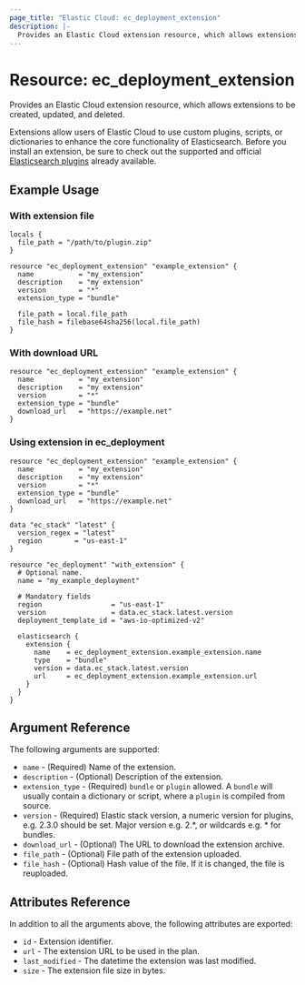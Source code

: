 ```yaml
---
page_title: "Elastic Cloud: ec_deployment_extension"
description: |-
  Provides an Elastic Cloud extension resource, which allows extensions to be created, updated, and deleted.
---
```


# Resource: ec_deployment_extension
Provides an Elastic Cloud extension resource, which allows extensions to be created, updated, and deleted.

Extensions allow users of Elastic Cloud to use custom plugins, scripts, or dictionaries to enhance the core functionality of Elasticsearch. Before you install an extension, be sure to check out the supported and official [Elasticsearch plugins](https://www.elastic.co/guide/en/elasticsearch/plugins/current/index.html) already available.

## Example Usage
### With extension file

```hcl
locals {
  file_path = "/path/to/plugin.zip"
}

resource "ec_deployment_extension" "example_extension" {
  name           = "my_extension"
  description    = "my extension"
  version        = "*"
  extension_type = "bundle"

  file_path = local.file_path
  file_hash = filebase64sha256(local.file_path)
}
```

### With download URL
```hcl
resource "ec_deployment_extension" "example_extension" {
  name           = "my_extension"
  description    = "my extension"
  version        = "*"
  extension_type = "bundle"
  download_url   = "https://example.net"
}
```

### Using extension in ec_deployment
```hcl
resource "ec_deployment_extension" "example_extension" {
  name           = "my_extension"
  description    = "my extension"
  version        = "*"
  extension_type = "bundle"
  download_url   = "https://example.net"
}

data "ec_stack" "latest" {
  version_regex = "latest"
  region        = "us-east-1"
}

resource "ec_deployment" "with_extension" {
  # Optional name.
  name = "my_example_deployment"

  # Mandatory fields
  region                 = "us-east-1"
  version                = data.ec_stack.latest.version
  deployment_template_id = "aws-io-optimized-v2"

  elasticsearch {
    extension {
      name    = ec_deployment_extension.example_extension.name
      type    = "bundle"
      version = data.ec_stack.latest.version
      url     = ec_deployment_extension.example_extension.url
    }
  }
}
```

## Argument Reference
The following arguments are supported:

* `name` - (Required) Name of the extension. 
* `description` - (Optional) Description of the extension.
* `extension_type` - (Required) `bundle` or `plugin` allowed. A `bundle` will usually contain a dictionary or script, where a `plugin` is compiled from source.
* `version` - (Required) Elastic stack version, a numeric version for plugins, e.g. 2.3.0 should be set. Major version e.g. 2.*, or wildcards e.g. * for bundles.
* `download_url` - (Optional) The URL to download the extension archive.
* `file_path` - (Optional) File path of the extension uploaded.
* `file_hash` - (Optional) Hash value of the file. If it is changed, the file is reuploaded. 


## Attributes Reference
In addition to all the arguments above, the following attributes are exported:

* `id` - Extension identifier.
* `url` - The extension URL to be used in the plan.
* `last_modified` - The datetime the extension was last modified.
* `size` - The extension file size in bytes.
